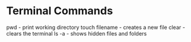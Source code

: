 # Terminal Commands

pwd - print working directory
touch filename - creates a new file
clear - clears the terminal
ls -a - shows hidden files and folders